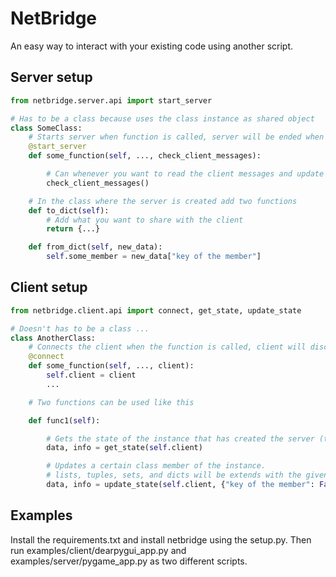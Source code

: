 # NetBridge

An easy way to interact with your existing code using another script.

## Server setup

```py
from netbridge.server.api import start_server

# Has to be a class because uses the class instance as shared object
class SomeClass:
    # Starts server when function is called, server will be ended when function is done
    @start_server 
    def some_function(self, ..., check_client_messages):

        # Can whenever you want to read the client messages and update these
        check_client_messages()

    # In the class where the server is created add two functions
    def to_dict(self):
        # Add what you want to share with the client
        return {...}

    def from_dict(self, new_data):
        self.some_member = new_data["key of the member"]
```

## Client setup

```py
from netbridge.client.api import connect, get_state, update_state

# Doesn't has to be a class ... 
class AnotherClass:
    # Connects the client when the function is called, client will disconnect when the function ends
    @connect
    def some_function(self, ..., client):
        self.client = client
        ...

    # Two functions can be used like this

    def func1(self):

        # Gets the state of the instance that has created the server (the result of to_dict)
        data, info = get_state(self.client)

        # Updates a certain class member of the instance. 
        # lists, tuples, sets, and dicts will be extends with the given data. Other values will be overriden
        data, info = update_state(self.client, {"key of the member": False, "other key": [1, 2, 3]})
```

## Examples

Install the requirements.txt and install netbridge using the setup.py.
Then run examples/client/dearpygui_app.py and examples/server/pygame_app.py as two different scripts.
